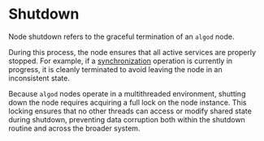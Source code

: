 # Shutdown

Node shutdown refers to the graceful termination of an `algod` node.

During this process, the node ensures that all active services are properly stopped.
For example, if a [synchronization](./node-nn-sync.md) operation is currently in
progress, it is cleanly terminated to avoid leaving the node in an inconsistent
state.

Because `algod` nodes operate in a multithreaded environment, shutting down the
node requires acquiring a full lock on the node instance. This locking ensures that
no other threads can access or modify shared state during shutdown, preventing data
corruption both within the shutdown routine and across the broader system.